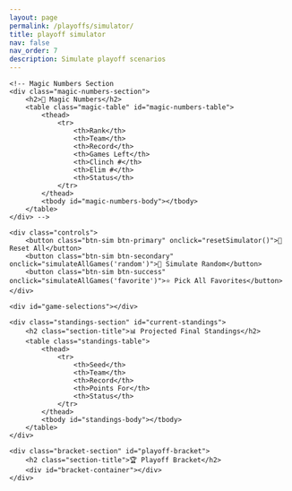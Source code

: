 ```yaml
---
layout: page
permalink: /playoffs/simulator/
title: playoff simulator
nav: false
nav_order: 7
description: Simulate playoff scenarios
---
```



<style>
.simulator-container {
    max-width: 1400px;
    margin: 0 auto;
}

.controls {
    display: flex;
    gap: 10px;
    margin: 20px 0;
    padding: 20px;
    background: linear-gradient(135deg, #667eea 0%, #764ba2 100%);
    border-radius: 10px;
    justify-content: center;
    flex-wrap: wrap;
}

.btn-sim {
    padding: 12px 24px;
    border: none;
    border-radius: 8px;
    cursor: pointer;
    font-size: 15px;
    font-weight: 600;
    transition: all 0.3s ease;
    box-shadow: 0 4px 6px rgba(0,0,0,0.1);
}

.btn-sim:hover {
    transform: translateY(-2px);
    box-shadow: 0 6px 12px rgba(0,0,0,0.15);
}

.btn-secondary { background: #34495e; color: white; }
.btn-secondary { background: #34495e; color: white; }
.btn-success { background: #27ae60; color: white; }

.week-section {
    margin: 30px 0;
}

.week-header {
    font-size: 24px;
    font-weight: bold;
    color: #2c3e50;
    margin-bottom: 20px;
    padding-bottom: 10px;
    border-bottom: 3px solid #3498db;
}

.game-card {
    background: white;
    border-radius: 12px;
    padding: 20px;
    margin: 20px 0;
    box-shadow: 0 4px 6px rgba(0,0,0,0.07);
    transition: all 0.3s ease;
}

.game-card:hover {
    box-shadow: 0 8px 15px rgba(0,0,0,0.1);
}

.matchup-container {
    display: flex;
    gap: 20px;
    align-items: stretch;
}

.team-card {
    flex: 1;
    padding: 20px;
    border-radius: 10px;
    cursor: pointer;
    transition: all 0.3s ease;
    border: 3px solid #e0e0e0;
    background: #f8f9fa;
    text-align: center;
    position: relative;
}

.team-card:hover {
    transform: scale(1.02);
    border-color: #3498db;
}

.team-card.selected {
    background: linear-gradient(135deg, #667eea 0%, #764ba2 100%);
    color: white;
    border-color: #667eea;
    box-shadow: 0 6px 20px rgba(102, 126, 234, 0.4);
}

.team-name {
    font-size: 20px;
    font-weight: bold;
    margin-bottom: 15px;
}

.location-badge {
    position: absolute;
    top: 10px;
    right: 10px;
    background: #e74c3c;
    color: white;
    padding: 4px 8px;
    border-radius: 5px;
    font-size: 11px;
    font-weight: bold;
}

.team-card.selected .location-badge {
    background: #f39c12;
}

.score-section {
    margin-top: 15px;
    padding-top: 15px;
    border-top: 2px solid rgba(0,0,0,0.1);
}

.team-card.selected .score-section {
    border-top-color: rgba(255,255,255,0.3);
}

.score-label {
    font-size: 13px;
    font-weight: 600;
    margin-bottom: 8px;
    text-transform: uppercase;
    letter-spacing: 0.5px;
    color: #7f8c8d;
}

.team-card.selected .score-label {
    color: rgba(255,255,255,0.9);
}

.score-input {
    width: 100%;
    max-width: 120px;
    padding: 10px;
    border: 2px solid #ddd;
    border-radius: 6px;
    font-size: 16px;
    text-align: center;
    transition: all 0.3s ease;
    font-weight: bold;
}

.score-input:focus {
    outline: none;
    border-color: #3498db;
    box-shadow: 0 0 0 3px rgba(52, 152, 219, 0.1);
}

.team-card.selected .score-input {
    background: white;
    border-color: white;
}

.vs-divider {
    display: flex;
    align-items: center;
    justify-content: center;
    font-size: 24px;
    font-weight: bold;
    color: #95a5a6;
    min-width: 40px;
}

.standings-section {
    margin: 50px 0;
    background: white;
    border-radius: 12px;
    padding: 30px;
    box-shadow: 0 4px 6px rgba(0,0,0,0.07);
}

.section-title {
    font-size: 28px;
    font-weight: bold;
    color: #2c3e50;
    margin-bottom: 25px;
}

.standings-table {
    width: 100%;
    border-collapse: separate;
    border-spacing: 0;
}

.standings-table thead {
    background: linear-gradient(135deg, #667eea 0%, #764ba2 100%);
    color: white;
}

.standings-table th {
    padding: 15px;
    text-align: left;
    font-weight: 600;
    font-size: 14px;
    text-transform: uppercase;
    letter-spacing: 0.5px;
}

.standings-table th:first-child {
    border-top-left-radius: 8px;
}

.standings-table th:last-child {
    border-top-right-radius: 8px;
}

.standings-table td {
    padding: 15px;
    border-bottom: 1px solid #ecf0f1;
    color: #2c3e50;
}

.standings-table tbody tr {
    transition: all 0.2s ease;
}

.standings-table tbody tr:hover {
    background: #f8f9fa;
}

.standings-table tbody tr:last-child td {
    border-bottom: none;
}

.in-playoffs {
    background: #d5f4e6 !important;
    border-left: 4px solid #27ae60;
}

.on-bye {
    background: #fff9e6 !important;
    border-left: 4px solid #f39c12;
}

.status-badge {
    display: inline-block;
    padding: 6px 12px;
    border-radius: 20px;
    font-size: 12px;
    font-weight: bold;
}

.status-bye {
    background: #f39c12;
    color: white;
}

.status-playoff {
    background: #27ae60;
    color: white;
}

.status-out {
    background: #e74c3c;
    color: white;
}

.bracket-section {
    margin: 50px 0;
    padding: 30px;
    background: white;
    border-radius: 12px;
    box-shadow: 0 4px 6px rgba(0,0,0,0.07);
}

.bracket {
    display: flex;
    justify-content: space-around;
    margin: 30px 0;
    flex-wrap: nowrap;
    overflow-x: auto;
    padding: 20px;
}

.bracket-round {
    display: flex;
    flex-direction: column;
    justify-content: space-around;
    min-width: 280px;
    margin: 0 15px;
}

.round-title {
    text-align: center;
    font-size: 20px;
    font-weight: bold;
    margin-bottom: 20px;
    padding: 12px;
    background: linear-gradient(135deg, #667eea 0%, #764ba2 100%);
    color: white;
    border-radius: 8px;
}

.bracket-game {
    border: 3px solid #34495e;
    border-radius: 10px;
    padding: 15px;
    margin: 15px 0;
    background: white;
    box-shadow: 0 4px 10px rgba(0,0,0,0.1);
}

.bracket-team {
    padding: 12px 15px;
    margin: 5px 0;
    background: #f8f9fa;
    border-radius: 6px;
    display: flex;
    justify-content: space-between;
    align-items: center;
    font-weight: 500;
    transition: all 0.3s ease;
}

.bracket-team.winner {
    background: linear-gradient(135deg, #56ab2f 0%, #a8e063 100%);
    color: white;
    font-weight: bold;
    box-shadow: 0 4px 8px rgba(86, 171, 47, 0.3);
}

.bracket-team.loser {
    background: #e8e8e8;
    opacity: 0.5;
}

.seed-badge {
    background: #34495e;
    color: white;
    border-radius: 50%;
    width: 28px;
    height: 28px;
    display: inline-flex;
    align-items: center;
    justify-content: center;
    font-size: 13px;
    font-weight: bold;
    margin-right: 10px;
}

.bye-indicator {
    background: linear-gradient(135deg, #f39c12 0%, #f1c40f 100%);
    color: white;
    padding: 15px;
    border-radius: 8px;
    text-align: center;
    font-weight: bold;
    font-size: 16px;
}

@media (max-width: 768px) {
    .matchup-container {
        flex-direction: column;
    }
    
    .vs-divider {
        transform: rotate(90deg);
        margin: 10px 0;
    }
    
    .bracket {
        flex-direction: column;
    }
    
    .bracket-round {
        min-width: 100%;
        margin: 20px 0;
    }
}
.magic-numbers-section {
    margin: 30px 0;
    padding: 20px;
    background: linear-gradient(135deg, #667eea 0%, #764ba2 100%);
    border-radius: 12px;
    color: white;
}

.magic-table {
    width: 100%;
    background: white;
    border-radius: 8px;
    overflow: hidden;
    margin-top: 15px;
    color: #2c3e50;
}

.magic-table th {
    background: #34495e;
    color: white;
    padding: 12px;
    text-align: left;
}

.magic-table td {
    padding: 12px;
    border-bottom: 1px solid #ecf0f1;
    color: #2c3e50;
}

.status-clinched { color: #27ae60; font-weight: bold; }
.status-eliminated { color: #e74c3c; font-weight: bold; }
.status-active { color: #f39c12; font-weight: bold; }

.scenarios-section {
    margin: 30px 0;
}

.scenario-card {
    background: white;
    border-radius: 10px;
    padding: 20px;
    margin: 15px 0;
    box-shadow: 0 2px 8px rgba(0,0,0,0.1);
}

.scenario-card h4 {
    margin: 0 0 10px 0;
    color: #2c3e50;
}

.scenario-item {
    padding: 8px 0;
    border-left: 3px solid #3498db;
    padding-left: 15px;
    margin: 8px 0;
}
</style>

<div class="simulator-container" id="playoff-simulator">
    
    <!-- Magic Numbers Section
    <div class="magic-numbers-section">
        <h2>🎯 Magic Numbers</h2>
        <table class="magic-table" id="magic-numbers-table">
            <thead>
                <tr>
                    <th>Rank</th>
                    <th>Team</th>
                    <th>Record</th>
                    <th>Games Left</th>
                    <th>Clinch #</th>
                    <th>Elim #</th>
                    <th>Status</th>
                </tr>
            </thead>
            <tbody id="magic-numbers-body"></tbody>
        </table>
    </div> -->

    <div class="controls">
        <button class="btn-sim btn-primary" onclick="resetSimulator()">🔄 Reset All</button>
        <button class="btn-sim btn-secondary" onclick="simulateAllGames('random')">🎲 Simulate Random</button>
        <button class="btn-sim btn-success" onclick="simulateAllGames('favorite')">⭐ Pick All Favorites</button>
    </div>

    <div id="game-selections"></div>

    <div class="standings-section" id="current-standings">
        <h2 class="section-title">📊 Projected Final Standings</h2>
        <table class="standings-table">
            <thead>
                <tr>
                    <th>Seed</th>
                    <th>Team</th>
                    <th>Record</th>
                    <th>Points For</th>
                    <th>Status</th>
                </tr>
            </thead>
            <tbody id="standings-body"></tbody>
        </table>
    </div>

    <div class="bracket-section" id="playoff-bracket">
        <h2 class="section-title">🏆 Playoff Bracket</h2>
        <div id="bracket-container"></div>
    </div>
</div>

<script src="{{ '/assets/js/playoff_simulator.js' | relative_url }}"></script>
<script>
    document.addEventListener('DOMContentLoaded', function() {
        fetch('{{ "/assets/json/playoffs/simulator_data.json" | relative_url }}')
            .then(response => response.json())
            .then(data => {
                window.simulatorData = data;
                initializeSimulator(data);
                loadMagicNumbers(data.magic_numbers);
                loadScenarios(data.scenarios);
            });
    });
    
    function loadMagicNumbers(magicNumbers) {
        const tbody = document.getElementById('magic-numbers-body');
        tbody.innerHTML = '';
        
        magicNumbers.forEach(item => {
            const row = document.createElement('tr');
            const statusClass = `status-${item.status.toLowerCase()}`;
            
            row.innerHTML = `
                <td>${item.rank}</td>
                <td><strong>${item.team}</strong></td>
                <td>${item.current_record}</td>
                <td>${item.remaining_games}</td>
                <td>${item.clinch_number || '-'}</td>
                <td>${item.elimination_number || '-'}</td>
                <td class="${statusClass}">${item.status}</td>
            `;
            tbody.appendChild(row);
        });
    }
    
    function loadScenarios(scenarios) {
        const container = document.getElementById('scenarios-container');
        container.innerHTML = '';
        
        scenarios.forEach(item => {
            const card = document.createElement('div');
            card.className = 'scenario-card';
            
            let html = `<h4>${item.rank}. ${item.team}</h4>`;
            
            item.scenarios.forEach(scenario => {
                html += `<div class="scenario-item">${scenario}</div>`;
            });
            
            if (item.remaining_opponents.length > 0) {
                html += `<div style="margin-top: 10px; font-size: 0.9em; color: #7f8c8d;">
                    <strong>Remaining opponents:</strong> ${item.remaining_opponents.join(', ')}
                </div>`;
            }
            
            card.innerHTML = html;
            container.appendChild(card);
        });
    }
</script>
